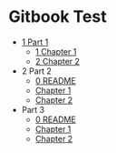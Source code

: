 # Gitbook Test

- [1 Part 1](1-part1/README.md)
  * [1 Chapter 1](1-part1/1-chapter1.md)
  * [2 Chapter 2](1-part1/2-chapter2.md)
- 2 Part 2
  * [0 README](2-part2/0-README.md)
  * [Chapter 1](2-part2/chapter1.md)
  * [Chapter 2](2-part2/chapter2.md)
- Part 3
  * [0 README](part3/0-README.md)
  * [Chapter 1](part3/chapter1.md)
  * [Chapter 2](part3/chapter2.md)
